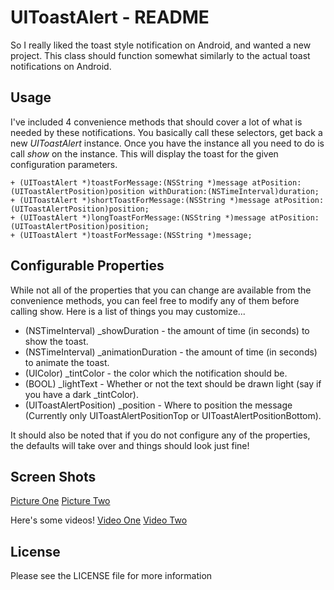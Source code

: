 UIToastAlert - README
=====================

So I really liked the toast style notification on Android, and wanted a new project. This class should function somewhat similarly to the actual toast notifications on Android.

Usage
------
  I've included 4 convenience methods that should cover a lot of what is needed by these notifications. You basically call these selectors, get back a new _UIToastAlert_ instance. Once you have the instance all you need to do is call _show_ on the instance. This will display the toast for the given configuration parameters.

	+ (UIToastAlert *)toastForMessage:(NSString *)message atPosition:(UIToastAlertPosition)position withDuration:(NSTimeInterval)duration;
	+ (UIToastAlert *)shortToastForMessage:(NSString *)message atPosition:(UIToastAlertPosition)position;
	+ (UIToastAlert *)longToastForMessage:(NSString *)message atPosition:(UIToastAlertPosition)position;
	+ (UIToastAlert *)toastForMessage:(NSString *)message;
Configurable Properties
-----------------------

While not all of the properties that you can change are available from the convenience methods, you can feel free to modify any of them before calling show. Here is a list of things you may customize...

* (NSTimeInterval) \_showDuration - the amount of time (in seconds) to show the toast.
* (NSTimeInterval) \_animationDuration - the amount of time (in seconds) to animate the toast.
* (UIColor) \_tintColor - the color which the notification should be. 
* (BOOL) \_lightText - Whether or not the text should be drawn light (say if you have a dark \_tintColor).
* (UIToastAlertPosition) \_position - Where to position the message (Currently only UIToastAlertPositionTop or UIToastAlertPositionBottom).

It should also be noted that if you do not configure any of the properties, the defaults will take over and things should look just fine!

Screen Shots
------------
[Picture One](http://bit.ly/pTshQk "Alert One")
[Picture Two](http://bit.ly/nOCkf4 "Alert Two")

Here's some videos!
[Video One](http://bit.ly/pANgES "Video One")
[Video Two](http://bit.ly/pYB5bI "Video Two")

License
-------

Please see the LICENSE file for more information